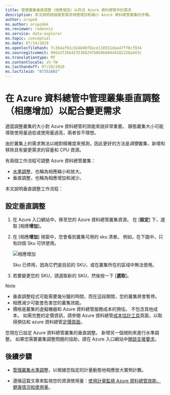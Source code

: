 ```yaml
---
title: 管理叢集垂直調整（相應增加）以符合 Azure 資料總管中的需求
description: 本文說明根據變更需求相應增加和縮小 Azure 資料總管叢集的步驟。
author: orspod
ms.author: orspodek
ms.reviewer: radennis
ms.service: data-explorer
ms.topic: conceptual
ms.date: 07/14/2019
ms.openlocfilehash: fc3b4af91cd24b60f8ace110551daa47ff8cf934
ms.sourcegitcommit: 09da3f26b4235368297b8b9b604d4282228a443c
ms.translationtype: MT
ms.contentlocale: zh-TW
ms.lasthandoff: 07/28/2020
ms.locfileid: "87351602"
---
```

# <a name="manage-cluster-vertical-scaling-scale-up-in-azure-data-explorer-to-accommodate-changing-demand"></a>在 Azure 資料總管中管理叢集垂直調整（相應增加）以配合變更需求

適當調整叢集的大小對 Azure 資料總管的效能來說非常重要。 靜態叢集大小可能導致使用量過低或使用量過高，兩者皆不理想。

由於叢集上的需求無法以絕對精確度來預測，因此更好的方法是*調整*叢集、新增和移除具有變更需求的容量和 CPU 資源。 

有兩個工作流程可調整 Azure 資料總管叢集：

* [水準調整](manage-cluster-horizontal-scaling.md)，也稱為相應縮小和放大。
* 垂直調整，也稱為相應增加和減少。

本文說明垂直調整工作流程：

## <a name="configure-vertical-scaling"></a>設定垂直調整

1. 在 Azure 入口網站中，移至您的 Azure 資料總管叢集資源。 在 [**設定**] 下，選取 [相應**增加**]。

1. 在 [相應**增加**] 視窗中，您會看到叢集可用的 sku 清單。 例如，在下圖中，只有四個 Sku 可供使用。

    ![相應增加](media/manage-cluster-vertical-scaling/scale-up.png)

    Sku 已停用，因為它們是目前的 SKU，或在叢集所在的區域中無法使用。

1. 若要變更您的 SKU，請選取新的 SKU，然後按一下 [**選取**]。

> [!NOTE]
> * 垂直調整程式可能需要幾分鐘的時間，而在這段期間，您的叢集將會暫停。 
> * 相應減少可能會危害您的叢集效能。
> * 價格是叢集的虛擬機器和 Azure 資料總管服務成本的預估。 不包含其他成本。 如需完整的定價資訊，請參閱 Azure 資料總管[成本估計工具](https://dataexplorer.azure.com/AzureDataExplorerCostEstimator.html)頁面，以取得預估和 azure 資料總管[定價頁面](https://azure.microsoft.com/pricing/details/data-explorer/)。

您現在已設定 Azure 資料總管叢集的垂直調整。 新增另一個規則來進行水準調整。 如果您需要叢集調整問題的協助，請在 Azure 入口網站中[開啟支援要求](https://portal.azure.com/#blade/Microsoft_Azure_Support/HelpAndSupportBlade/overview)。

## <a name="next-steps"></a>後續步驟

* [管理叢集水準調整](manage-cluster-horizontal-scaling.md)，以根據您指定的計量動態地相應放大實例計數。

* 遵循這篇文章來監視您的資源使用量：[使用計量監視 Azure 資料總管效能、健康情況和使用量](using-metrics.md)。

